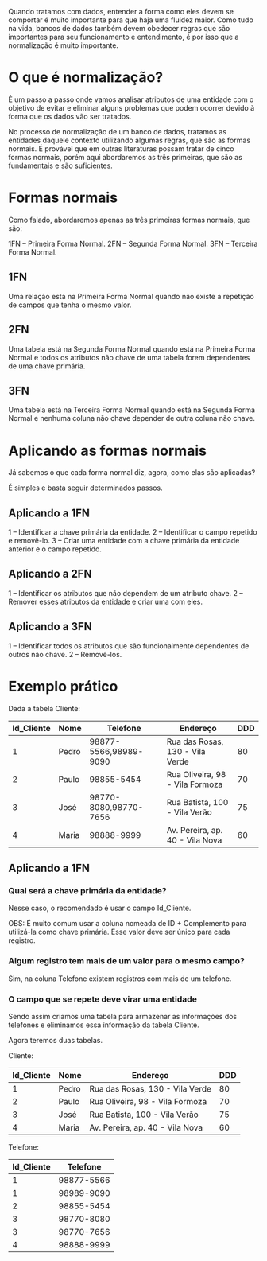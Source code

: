 Quando tratamos com dados, entender a forma como eles devem se comportar é muito importante para que haja uma fluidez maior. Como tudo na vida, bancos de dados também devem obedecer regras que são importantes para seu funcionamento e entendimento, é por isso que a normalização é muito importante.

# O que é normalização?

É um passo a passo onde vamos analisar atributos de uma entidade com o objetivo de evitar e eliminar alguns problemas que podem ocorrer devido à forma que os dados vão ser tratados.

No processo de normalização de um banco de dados, tratamos as entidades daquele contexto utilizando algumas regras, que são as formas normais. É provável que em outras literaturas possam tratar de cinco formas normais, porém aqui abordaremos as três primeiras, que são as fundamentais e são suficientes.

# Formas normais

Como falado, abordaremos apenas as três primeiras formas normais, que são:

1FN – Primeira Forma Normal.
2FN – Segunda Forma Normal.
3FN – Terceira Forma Normal.

## 1FN

Uma relação está na Primeira Forma Normal quando não existe a repetição de campos que tenha o mesmo valor.

## 2FN

Uma tabela está na Segunda Forma Normal quando está na Primeira Forma Normal e todos os atributos não chave de uma tabela forem dependentes de uma chave primária.

## 3FN

Uma tabela está na Terceira Forma Normal quando está na Segunda Forma Normal e nenhuma coluna não chave depender de outra coluna não chave.

# Aplicando as formas normais

Já sabemos o que cada forma normal diz, agora, como elas são aplicadas?

É simples e basta seguir determinados passos.

## Aplicando a 1FN

1 – Identificar a chave primária da entidade.
2 – Identificar o campo repetido e removê-lo.
3 – Criar uma entidade com a chave primária da entidade anterior e o campo repetido.

## Aplicando a 2FN

1 – Identificar os atributos que não dependem de um atributo chave.
2 – Remover esses atributos da entidade e criar uma com eles.

## Aplicando a 3FN

1 – Identificar todos os atributos que são funcionalmente dependentes de outros não chave.
2 – Removê-los.

# Exemplo prático

Dada a tabela Cliente:

| Id_Cliente    | Nome          | Telefone              | Endereço                        | DDD           |
| ------------- | ------------- | --------------------- | ------------------------------- | ------------- |
| 1             | Pedro         | 98877-5566,98989-9090 | Rua das Rosas, 130 - Vila Verde | 80            |
| 2             | Paulo         | 98855-5454            | Rua Oliveira, 98 - Vila Formoza | 70            |
| 3             | José          | 98770-8080,98770-7656 | Rua Batista, 100 - Vila Verão   | 75            |
| 4             | Maria         | 98888-9999            | Av. Pereira, ap. 40 - Vila Nova | 60            |

## Aplicando a 1FN

### Qual será a chave primária da entidade?

Nesse caso, o recomendado é usar o campo Id_Cliente.

OBS: É muito comum usar a coluna nomeada de ID + Complemento para utilizá-la como chave primária. Esse valor deve ser único para cada registro.

### Algum registro tem mais de um valor para o mesmo campo?

Sim, na coluna Telefone existem registros com mais de um telefone.

### O campo que se repete deve virar uma entidade

Sendo assim criamos uma tabela para armazenar as informações dos telefones e eliminamos essa informação da tabela Cliente.

Agora teremos duas tabelas.

Cliente:

| Id_Cliente    | Nome          | Endereço                        | DDD           |
| ------------- | ------------- | ------------------------------- | ------------- |
| 1             | Pedro         | Rua das Rosas, 130 - Vila Verde | 80            |
| 2             | Paulo         | Rua Oliveira, 98 - Vila Formoza | 70            |
| 3             | José          | Rua Batista, 100 - Vila Verão   | 75            |
| 4             | Maria         | Av. Pereira, ap. 40 - Vila Nova | 60            |

Telefone:

| Id_Cliente    | Telefone      | 
| ------------- | ------------- | 
| 1             | 98877-5566    | 
| 1             | 98989-9090    | 
| 2             | 98855-5454    | 
| 3             | 98770-8080    | 
| 3             | 98770-7656    | 
| 4             | 98888-9999    | 
